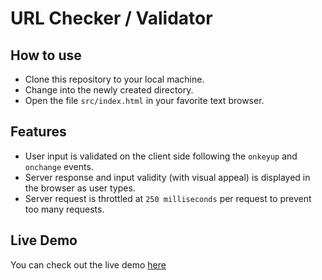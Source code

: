 # URL Checker / Validator

## How to use

- Clone this repository to your local machine.
- Change into the newly created directory.
- Open the file `src/index.html` in your favorite text browser.

## Features

- User input is validated on the client side following the `onkeyup` and `onchange` events.
- Server response and input validity (with visual appeal) is displayed in the browser as user types.
- Server request is throttled at `250 milliseconds` per request to prevent too many requests.

## Live Demo

You can check out the live demo [here](https://rawcdn.githack.com/cyonii/url-checker/0db2c3ebb9490973d075e2844b1b33a48b781ccd/src/index.html)
